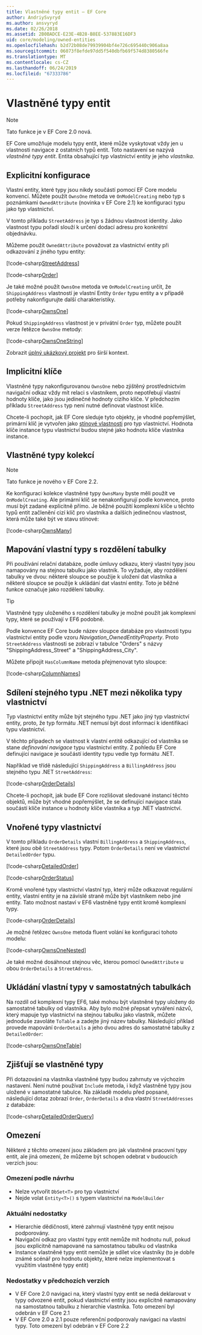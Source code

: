 ```yaml
---
title: Vlastněné typy entit – EF Core
author: AndriySvyryd
ms.author: ansvyryd
ms.date: 02/26/2018
ms.assetid: 2B0BADCE-E23E-4B28-B8EE-537883E16DF3
uid: core/modeling/owned-entities
ms.openlocfilehash: b2d72b08de79939904bf4e726c695440c906a8aa
ms.sourcegitcommit: 06073f8efde97dd5f540dbfb69f574d8380566fe
ms.translationtype: MT
ms.contentlocale: cs-CZ
ms.lasthandoff: 06/24/2019
ms.locfileid: "67333786"
---
```

# <a name="owned-entity-types"></a>Vlastněné typy entit

>[!NOTE]
> Tato funkce je v EF Core 2.0 nová.

EF Core umožňuje modelu typy entit, které může vyskytovat vždy jen u vlastnosti navigace z ostatních typů entit. Toto nastavení se nazývá _vlastněné typy entit_. Entita obsahující typ vlastnictví entity je jeho _vlastníka_.

## <a name="explicit-configuration"></a>Explicitní konfigurace

Vlastní entity, které typy jsou nikdy součástí pomocí EF Core modelu konvencí. Můžete použít `OwnsOne` metoda ve `OnModelCreating` nebo typ s poznámkami `OwnedAttribute` (novinka v EF Core 2.1) ke konfiguraci typu jako typ vlastnictví.

V tomto příkladu `StreetAddress` je typ s žádnou vlastnost identity. Jako vlastnost typu pořadí slouží k určení dodací adresu pro konkrétní objednávku.

Můžeme použít `OwnedAttribute` považovat za vlastnictví entity při odkazování z jiného typu entity:

[!code-csharp[StreetAddress](../../../samples/core/Modeling/OwnedEntities/StreetAddress.cs?name=StreetAddress)]

[!code-csharp[Order](../../../samples/core/Modeling/OwnedEntities/Order.cs?name=Order)]

Je také možné použít `OwnsOne` metoda ve `OnModelCreating` určit, že `ShippingAddress` vlastností je vlastní Entity `Order` typu entity a v případě potřeby nakonfigurujte další charakteristiky.

[!code-csharp[OwnsOne](../../../samples/core/Modeling/OwnedEntities/OwnedEntityContext.cs?name=OwnsOne)]

Pokud `ShippingAddress` vlastnost je v privátní `Order` typ, můžete použít verze řetězce `OwnsOne` metody:

[!code-csharp[OwnsOneString](../../../samples/core/Modeling/OwnedEntities/OwnedEntityContext.cs?name=OwnsOneString)]

Zobrazit [úplný ukázkový projekt](https://github.com/aspnet/EntityFramework.Docs/tree/master/samples/core/Modeling/OwnedEntities) pro širší kontext. 

## <a name="implicit-keys"></a>Implicitní klíče

Vlastněné typy nakonfigurovanou `OwnsOne` nebo zjištěný prostřednictvím navigační odkaz vždy mít relaci s vlastníkem, proto nepotřebují vlastní hodnoty klíče, jako jsou jedinečné hodnoty cizího klíče. V předchozím příkladu `StreetAddress` typ není nutné definovat vlastnost klíče.  

Chcete-li pochopit, jak EF Core sleduje tyto objekty, je vhodné popřemýšlet, primární klíč je vytvořen jako [stínové vlastnosti](xref:core/modeling/shadow-properties) pro typ vlastnictví. Hodnota klíče instance typu vlastnictví budou stejné jako hodnotu klíče vlastníka instance.

## <a name="collections-of-owned-types"></a>Vlastněné typy kolekcí

>[!NOTE]
> Tato funkce je nového v EF Core 2.2.

Ke konfiguraci kolekce vlastněné typy `OwnsMany` byste měli použít ve `OnModelCreating`. Ale primární klíč se nenakonfigurují podle konvence, proto musí být zadané explicitně přímo. Je běžné použití komplexní klíče u těchto typů entit začlenění cizí klíč pro vlastníka a dalších jedinečnou vlastnost, která může také být ve stavu stínové:

[!code-csharp[OwnsMany](../../../samples/core/Modeling/OwnedEntities/OwnedEntityContext.cs?name=OwnsMany)]

## <a name="mapping-owned-types-with-table-splitting"></a>Mapování vlastní typy s rozdělení tabulky

Při používání relační databáze, podle úmluvy odkazu, který vlastní typy jsou namapovány na stejnou tabulku jako vlastník. To vyžaduje, aby rozdělení tabulky ve dvou: některé sloupce se použije k uložení dat vlastníka a některé sloupce se použije k ukládání dat vlastní entity. Toto je běžné funkce označuje jako rozdělení tabulky.

> [!TIP]
> Vlastněné typy uloženého s rozdělení tabulky je možné použít jak komplexní typy, které se používají v EF6 podobně.

Podle konvence EF Core bude název sloupce databáze pro vlastnosti typu vlastnictví entity podle vzoru _Navigation_OwnedEntityProperty_. Proto `StreetAddress` vlastnosti se zobrazí v tabulce "Orders" s názvy "ShippingAddress_Street" a "ShippingAddress_City".

Můžete připojit `HasColumnName` metoda přejmenovat tyto sloupce:

[!code-csharp[ColumnNames](../../../samples/core/Modeling/OwnedEntities/OwnedEntityContext.cs?name=ColumnNames)]

## <a name="sharing-the-same-net-type-among-multiple-owned-types"></a>Sdílení stejného typu .NET mezi několika typy vlastnictví

Typ vlastnictví entity může být stejného typu .NET jako jiný typ vlastnictví entity, proto, že typ formátu .NET nemusí být dost informací k identifikaci typu vlastnictví.

V těchto případech se vlastnost k vlastní entitě odkazující od vlastníka se stane _definování navigace_ typu vlastnictví entity. Z pohledu EF Core definující navigace je součástí identity typu vedle typ formátu .NET.   

Například ve třídě následující `ShippingAddress` a `BillingAddress` jsou stejného typu .NET `StreetAddress`:

[!code-csharp[OrderDetails](../../../samples/core/Modeling/OwnedEntities/OrderDetails.cs?name=OrderDetails)]

Chcete-li pochopit, jak bude EF Core rozlišovat sledované instancí těchto objektů, může být vhodné popřemýšlet, že se definující navigace stala součástí klíče instance u hodnoty klíče vlastníka a typ .NET vlastnictví.

## <a name="nested-owned-types"></a>Vnořené typy vlastnictví

V tomto příkladu `OrderDetails` vlastní `BillingAddress` a `ShippingAddress`, které jsou obě `StreetAddress` typy. Potom `OrderDetails` není ve vlastnictví `DetailedOrder` typu.

[!code-csharp[DetailedOrder](../../../samples/core/Modeling/OwnedEntities/DetailedOrder.cs?name=DetailedOrder)]

[!code-csharp[OrderStatus](../../../samples/core/Modeling/OwnedEntities/OrderStatus.cs?name=OrderStatus)]

Kromě vnořené typy vlastnictví vlastní typ, který může odkazovat regulární entity, vlastní entity je na závislé straně může být vlastníkem nebo jiné entity. Tato možnost nastaví v EF6 vlastněné typy entit kromě komplexní typy.

[!code-csharp[OrderDetails](../../../samples/core/Modeling/OwnedEntities/OrderDetails.cs?name=OrderDetails)]

Je možné řetězec `OwnsOne` metoda fluent volání ke konfiguraci tohoto modelu:

[!code-csharp[OwnsOneNested](../../../samples/core/Modeling/OwnedEntities/OwnedEntityContext.cs?name=OwnsOneNested)]

Je také možné dosáhnout stejnou věc, kterou pomocí `OwnedAttribute` u obou `OrderDetails` a `StreetAdress`.

## <a name="storing-owned-types-in-separate-tables"></a>Ukládání vlastní typy v samostatných tabulkách

Na rozdíl od komplexní typy EF6, také mohou být vlastněné typy uloženy do samostatné tabulky od vlastníka. Aby bylo možné přepsat vytváření názvů, který mapuje typ vlastnictví na stejnou tabulku jako vlastník, můžete jednoduše zavoláte `ToTable` a zadejte jiný název tabulky. Následující příklad provede mapování `OrderDetails` a jeho dvou adres do samostatné tabulky z `DetailedOrder`:

[!code-csharp[OwnsOneTable](../../../samples/core/Modeling/OwnedEntities/OwnedEntityContext.cs?name=OwnsOneTable)]

## <a name="querying-owned-types"></a>Zjišťují se vlastněné typy

Při dotazování na vlastníka vlastněné typy budou zahrnuty ve výchozím nastavení. Není nutné používat `Include` metoda, i když vlastněné typy jsou uložené v samostatné tabulce. Na základě modelu před popsané, následující dotaz zobrazí `Order`, `OrderDetails` a dva vlastní `StreetAddresses` z databáze:

[!code-csharp[DetailedOrderQuery](../../../samples/core/Modeling/OwnedEntities/Program.cs?name=DetailedOrderQuery)]

## <a name="limitations"></a>Omezení

Některé z těchto omezení jsou základem pro jak vlastněné pracovní typy entit, ale jiná omezení, že můžeme být schopen odebrat v budoucích verzích jsou:

### <a name="by-design-restrictions"></a>Omezení podle návrhu
- Nelze vytvořit `DbSet<T>` pro typ vlastnictví
- Nejde volat `Entity<T>()` s typem vlastnictví na `ModelBuilder`

### <a name="current-shortcomings"></a>Aktuální nedostatky
- Hierarchie dědičnosti, které zahrnují vlastněné typy entit nejsou podporovány.
- Navigační odkaz pro vlastní typy entit nemůže mít hodnotu null, pokud jsou explicitně namapované na samostatnou tabulku od vlastníka
- Instance vlastněné typy entit nemůže je sdílet více vlastníky (to je dobře známé scénář pro hodnotu objekty, které nelze implementovat s využitím vlastněné typy entit)

### <a name="shortcomings-in-previous-versions"></a>Nedostatky v předchozích verzích
- V EF Core 2.0 navigaci na, který vlastní typy entit se nedá deklarovat v typy odvozené entit, pokud vlastnictví entity jsou explicitně namapovány na samostatnou tabulku z hierarchie vlastníka. Toto omezení byl odebrán v EF Core 2.1
- V EF Core 2.0 a 2.1 pouze referenční podporovaly navigaci na vlastní typy. Toto omezení byl odebrán v EF Core 2.2
